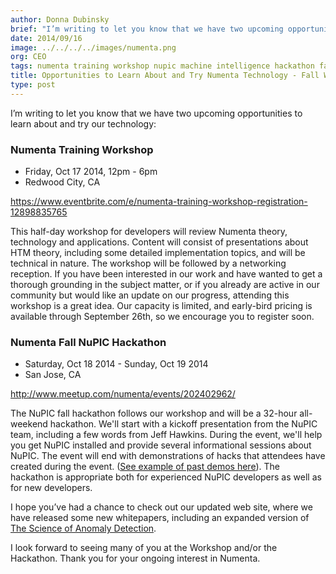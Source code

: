 ```yaml
---
author: Donna Dubinsky
brief: "I’m writing to let you know that we have two upcoming opportunities to learn about and try our technology: Our Numenta Training Workshop and NuPIC Fall Hackathon 2014"
date: 2014/09/16
image: ../../../../images/numenta.png
org: CEO
tags: numenta training workshop nupic machine intelligence hackathon fall 2014
title: Opportunities to Learn About and Try Numenta Technology - Fall Workshop and Hackathon
type: post
---
```


I’m writing to let you know that we have two upcoming opportunities to learn
about and try our technology:

### Numenta Training Workshop

* Friday, Oct 17 2014, 12pm - 6pm
* Redwood City, CA

https://www.eventbrite.com/e/numenta-training-workshop-registration-12898835765

This half-day workshop for developers will review Numenta theory, technology and
applications. Content will consist of presentations about HTM theory, including
some detailed implementation topics, and will be technical in nature.  The
workshop will be followed by a networking reception.  If you have been
interested in our work and have wanted to get a thorough grounding in the
subject matter, or if you already are active in our community but would like an
update on our progress, attending this workshop is a great idea.  Our capacity
is limited, and early-bird pricing is available through September 26th, so we
encourage you to register soon.

### Numenta Fall NuPIC Hackathon

* Saturday, Oct 18 2014 - Sunday, Oct 19 2014
* San Jose, CA

http://www.meetup.com/numenta/events/202402962/

The NuPIC fall hackathon follows our workshop and will be a 32-hour all-weekend
hackathon. We'll start with a kickoff presentation from the NuPIC team,
including a few words from Jeff Hawkins. During the event, we'll help you get
NuPIC installed and provide several informational sessions about NuPIC. The
event will end with demonstrations of hacks that attendees have created during
the event.
([See example of past demos here](http://numenta.org/blog/2014/05/09/2014-spring-hackathon-outcome.html#demos)).
The hackathon is appropriate both for experienced NuPIC developers as well as
for new developers.

I hope you’ve had a chance to check out our updated web site, where we have
released some new whitepapers, including an expanded version of
[The Science of Anomaly Detection](/papers/).

I look forward to seeing many of you at the Workshop and/or the Hackathon.
Thank you for your ongoing interest in Numenta.
